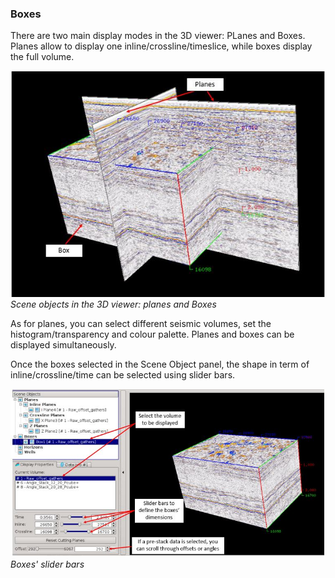 ### Boxes

There are two main display modes in the 3D viewer: PLanes and Boxes. Planes allow to display one inline/crossline/timeslice, while boxes display the full volume.

![](/assets/3dviewer_boxes1.JPG)  
_Scene objects in the 3D viewer: planes and Boxes_

As for planes, you can select different seismic volumes, set the histogram/transparency and colour palette. Planes and boxes can be displayed simultaneously.

Once the boxes selected in the Scene Object panel, the shape in term of inline/crossline/time can be selected using slider bars.

![](/assets/3dviewer_boxes2.JPG)  
_Boxes' slider bars_

